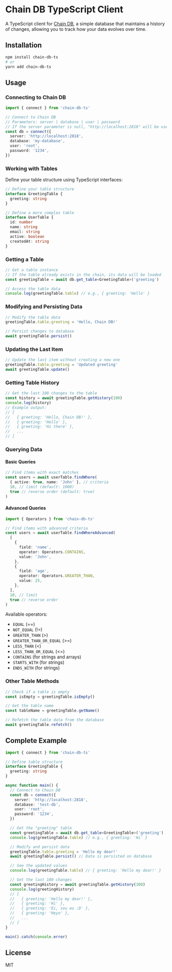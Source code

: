 # Chain DB TypeScript Client

A TypeScript client for [Chain DB](https://github.com/wpdas/chain-db), a simple database that maintains a history of changes, allowing you to track how your data evolves over time.

## Installation

```bash
npm install chain-db-ts
# or
yarn add chain-db-ts
```

## Usage

### Connecting to Chain DB

```typescript
import { connect } from 'chain-db-ts'

// Connect to Chain DB
// Parameters: server | database | user | password
// If the server parameter is null, "http://localhost:2818" will be used as default
const db = connect({
  server: 'http://localhost:2818',
  database: 'my-database',
  user: 'root',
  password: '1234',
})
```

### Working with Tables

Define your table structure using TypeScript interfaces:

```typescript
// Define your table structure
interface GreetingTable {
  greeting: string
}

// Define a more complex table
interface UserTable {
  id: number
  name: string
  email: string
  active: boolean
  createdAt: string
}
```

### Getting a Table

```typescript
// Get a table instance
// If the table already exists in the chain, its data will be loaded
const greetingTable = await db.get_table<GreetingTable>('greeting')

// Access the table data
console.log(greetingTable.table) // e.g., { greeting: 'Hello' }
```

### Modifying and Persisting Data

```typescript
// Modify the table data
greetingTable.table.greeting = 'Hello, Chain DB!'

// Persist changes to database
await greetingTable.persist()
```

### Updating the Last Item

```typescript
// Update the last item without creating a new one
greetingTable.table.greeting = 'Updated greeting'
await greetingTable.update()
```

### Getting Table History

```typescript
// Get the last 100 changes to the table
const history = await greetingTable.getHistory(100)
console.log(history)
// Example output:
// [
//   { greeting: 'Hello, Chain DB!' },
//   { greeting: 'Hello' },
//   { greeting: 'Hi there' },
//   ...
// ]
```

### Querying Data

#### Basic Queries

```typescript
// Find items with exact matches
const users = await userTable.findWhere(
  { active: true, name: 'John' }, // criteria
  10, // limit (default: 1000)
  true // reverse order (default: true)
)
```

#### Advanced Queries

```typescript
import { Operators } from 'chain-db-ts'

// Find items with advanced criteria
const users = await userTable.findWhereAdvanced(
  [
    {
      field: 'name',
      operator: Operators.CONTAINS,
      value: 'John',
    },
    {
      field: 'age',
      operator: Operators.GREATER_THAN,
      value: 25,
    },
  ],
  10, // limit
  true // reverse order
)
```

Available operators:

- `EQUAL` (==)
- `NOT_EQUAL` (!=)
- `GREATER_THAN` (>)
- `GREATER_THAN_OR_EQUAL` (>=)
- `LESS_THAN` (<)
- `LESS_THAN_OR_EQUAL` (<=)
- `CONTAINS` (for strings and arrays)
- `STARTS_WITH` (for strings)
- `ENDS_WITH` (for strings)

### Other Table Methods

```typescript
// Check if a table is empty
const isEmpty = greetingTable.isEmpty()

// Get the table name
const tableName = greetingTable.getName()

// Refetch the table data from the database
await greetingTable.refetch()
```

## Complete Example

```typescript
import { connect } from 'chain-db-ts'

// Define table structure
interface GreetingTable {
  greeting: string
}

async function main() {
  // Connect to Chain DB
  const db = connect({
    server: 'http://localhost:2818',
    database: 'test-db',
    user: 'root',
    password: '1234',
  })

  // Get the "greeting" table
  const greetingTable = await db.get_table<GreetingTable>('greeting')
  console.log(greetingTable.table) // e.g., { greeting: 'Hi' }

  // Modify and persist data
  greetingTable.table.greeting = 'Hello my dear!'
  await greetingTable.persist() // Data is persisted on database

  // See the updated values
  console.log(greetingTable.table) // { greeting: 'Hello my dear!' }

  // Get the last 100 changes
  const greetingHistory = await greetingTable.getHistory(100)
  console.log(greetingHistory)
  // [
  //   { greeting: 'Hello my dear!' },
  //   { greeting: 'Hi' },
  //   { greeting: 'Ei, sou eu :D' },
  //   { greeting: 'Heyo' },
  //   ...
  // ]
}

main().catch(console.error)
```

## License

MIT
